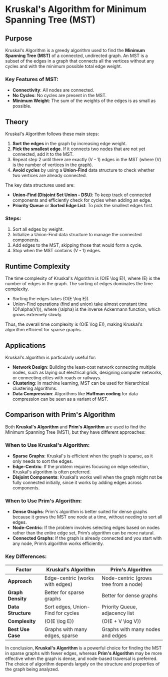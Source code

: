 # Kruskal's Algorithm for Minimum Spanning Tree (MST)

## Purpose
Kruskal's Algorithm is a greedy algorithm used to find the **Minimum Spanning Tree (MST)** of a connected, undirected graph. An MST is a subset of the edges in a graph that connects all the vertices without any cycles and with the minimum possible total edge weight.

### Key Features of MST:
- **Connectivity**: All nodes are connected.
- **No Cycles**: No cycles are present in the MST.
- **Minimum Weight**: The sum of the weights of the edges is as small as possible.

## Theory
Kruskal's Algorithm follows these main steps:

1. **Sort the edges** in the graph by increasing edge weight.
2. **Pick the smallest edge**. If it connects two nodes that are not yet connected, add it to the MST.
3. Repeat step 2 until there are exactly \(V - 1\) edges in the MST (where \(V\) is the number of vertices in the graph).
4. **Avoid cycles** by using a **Union-Find** data structure to check whether two vertices are already connected.

The key data structures used are:
- **Union-Find (Disjoint Set Union - DSU)**: To keep track of connected components and efficiently check for cycles when adding an edge.
- **Priority Queue** or **Sorted Edge List**: To pick the smallest edges first.

### Steps:
1. Sort all edges by weight.
2. Initialize a Union-Find data structure to manage the connected components.
3. Add edges to the MST, skipping those that would form a cycle.
4. Stop when the MST contains \(V - 1\) edges.

## Runtime Complexity
The time complexity of Kruskal's Algorithm is \(O(E \log E)\), where \(E\) is the number of edges in the graph. The sorting of edges dominates the time complexity. 

- Sorting the edges takes \(O(E \log E)\).
- Union-Find operations (find and union) take almost constant time \(O(\alpha(V))\), where \(\alpha\) is the inverse Ackermann function, which grows extremely slowly.

Thus, the overall time complexity is \(O(E \log E)\), making Kruskal's algorithm efficient for sparse graphs.

## Applications
Kruskal's algorithm is particularly useful for:

- **Network Design**: Building the least-cost network connecting multiple nodes, such as laying out electrical grids, designing computer networks, or connecting cities with roads or railways.
- **Clustering**: In machine learning, MST can be used for hierarchical clustering algorithms.
- **Data Compression**: Algorithms like **Huffman coding** for data compression can be seen as a variant of MST.

## Comparison with Prim's Algorithm

Both **Kruskal's Algorithm** and **Prim's Algorithm** are used to find the Minimum Spanning Tree (MST), but they have different approaches:

### When to Use Kruskal's Algorithm:
- **Sparse Graphs**: Kruskal's is efficient when the graph is sparse, as it only needs to sort the edges.
- **Edge-Centric**: If the problem requires focusing on edge selection, Kruskal's algorithm is often preferred.
- **Disjoint Components**: Kruskal’s works well when the graph might not be fully connected initially, since it works by adding edges across components.

### When to Use Prim's Algorithm:
- **Dense Graphs**: Prim's algorithm is better suited for dense graphs because it grows the MST one node at a time, without needing to sort all edges.
- **Node-Centric**: If the problem involves selecting edges based on nodes rather than the entire edge set, Prim’s algorithm can be more natural.
- **Connected Graphs**: If the graph is already connected and you start with any node, Prim’s algorithm works efficiently.

### Key Differences:
| **Factor**         | **Kruskal's Algorithm**          | **Prim's Algorithm**         |
|--------------------|----------------------------------|-----------------------------|
| **Approach**       | Edge-centric (works with edges) | Node-centric (grows tree from a node) |
| **Graph Density**  | Better for sparse graphs         | Better for dense graphs     |
| **Data Structure** | Sort edges, Union-Find for cycles| Priority Queue, adjacency list |
| **Complexity**     | \(O(E \log E)\)                  | \(O(E + V \log V)\)         |
| **Best Use Case**  | Graphs with many edges, sparse  | Graphs with many nodes and edges |

In conclusion, **Kruskal's Algorithm** is a powerful choice for finding the MST in sparse graphs with fewer edges, whereas **Prim's Algorithm** may be more effective when the graph is dense, and node-based traversal is preferred. The choice of algorithm depends largely on the structure and properties of the graph being analyzed.
